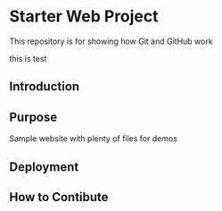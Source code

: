 # Starter Web Project

This repository is for showing how Git and GitHub work

this is test
## Introduction

## Purpose

Sample website with plenty of files for demos

## Deployment

## How to Contibute